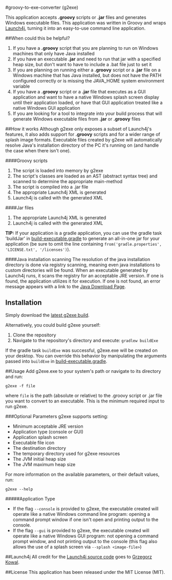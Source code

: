 #groovy-to-exe-converter (g2exe)

This application accepts **.groovy** scripts or **.jar** files and generates Windows executable files.  This application was written in Groovy and wraps [Launch4j](http://launch4j.sourceforge.net/), turning it into an easy-to-use command line application.

##When could this be helpful?

1. If you have a **.groovy** script that you are planning to run on Windows machines that only have Java installed
2. If you have an executable **.jar** and need to run that jar with a specified heap size, but don't want to have to include a .bat file just to set it
3. If you are planning on running either a **.groovy** script or a **.jar** file on a Windows machine that has Java installed, but does not have the PATH configured correctly or is missing the JAVA_HOME system environment variable
4. If you have a **.groovy** script or a **.jar** file that executes as a GUI application and want to have a native Windows splash screen display until their application loaded, or have that GUI application treated like a native Windows GUI application
5. If you are looking for a tool to integrate into your build process that will generate Windows executable files from **.jar** or **.groovy** files

##How it works
Although g2exe only exposes a subset of Launch4j's features, it also adds support for **.groovy** scripts and for a wider range of splash image formats.  Executable files created by g2exe will automatically resolve Java's installation directory of the PC it's running on (and handle the case when there isn't one).
  
####Groovy scripts

1. The script is loaded into memory by g2exe
2. The script's classes are loaded as an AST (abstract syntax tree) and scanned to determine the appropriate main-method
3. The script is compiled into a .jar file
4. The appropriate Launch4j XML is generated
5. Launch4j is called with the generated XML

####Jar files
1.  The appropriate Launch4j XML is generated
2.  Launch4j is called with the generated XML

__TIP:__ If your application is a gradle application, you can use the gradle task 'buildJar' in [build-executable.gradle](https://github.com/todd-elvers/g2exe/blob/master/build-executable.gradle) to generate an all-in-one jar for your application (be sure to omit the line containing `from('gradle.properties', 'LICENSE.txt', '/licenses')`).


####Java installation scanning
The resolution of the java installation directory is done via registry scanning, meaning even java installations to custom directories will be found.  When an executable generated by Launch4j runs, it scans the registry for an acceptable JRE version.  If one is found, the application utilizes it for execution.  If one is not found, an error message appears with a link to the [Java Download Page](http://java.com/download).


## Installation
Simply download the [latest g2exe build](https://github.com/todd-elvers/g2exe/releases/download/1.2.0/g2exe.exe).

Alternatively, you could build g2exe yourself:

1. Clone the repository
2. Navigate to the repository's directory and execute: ```gradlew buildExe```

If the gradle task `buildExe` was successful, g2exe.exe will be created on your desktop.  You can override this behavior by manipulating the arguments passed into `buildExe` in [build-executable.gradle](https://github.com/todd-elvers/g2exe/blob/master/build-executable.gradle).



##Usage
Add g2exe.exe to your system's path or navigate to its directory and run:

```g2exe -f file```

where `file` is the path (absolute or relative) to the .groovy script or .jar file you want to convert to an executable.  This is the minimum required input to run g2exe.


###Optional Parameters
g2exe supports setting:

- Minimum acceptable JRE version 
- Application type (console or GUI)
- Application splash screen
- Executable file icon
- The destination directory
- The temporary directory used for g2exe resources
- The JVM initial heap size
- The JVM maximum heap size

For more information on the available parameters, or their default values, run:

```g2exe --help```

#####Application Type
- If the flag `--console` is provided to g2exe, the executable created will operate like a native Windows command line program: opening a command prompt window if one isn't open and printing output to the console.
- If the flag `--gui` is provided to g2exe, the executable created will operate like a native Windows GUI program: not opening a command prompt window, and not printing output to the console (this flag also allows the use of a splash screen via `--splash <image-file>`)

##Launch4j
All credit for the [Launch4j source code](https://sourceforge.net/projects/launch4j) goes to [Grzegorz Kowal](http://sourceforge.net/u/grzegok/profile/).


##License
This application has been released under the MIT License (MIT).
